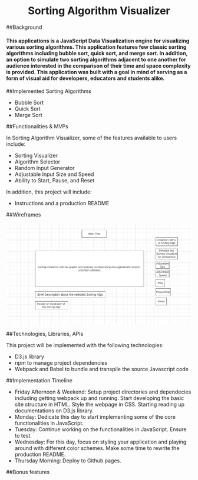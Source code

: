 <h1 align="center">
    Sorting Algorithm Visualizer
    <br>
</h1>

##Background

<h4>This applications is a JavaScript Data Visualization engine for visualizing various sorting algorithms. This application features few classic sorting algorithms including bubble sort, quick sort, and merge sort. In addition, an option to simulate two sorting algorithms adjacent to one another for audience interested in the comparison of their time and space complexity is provided. This application was built with a goal in mind of serving as a form of visual aid for developers, educators and students alike.</h4>

##Implemented Sorting Algorithms

* Bubble Sort
* Quick Sort
* Merge Sort

##Functionalities & MVPs

In Sorting Algorithm Visualizer, some of the features available to users include:

* Sorting Visualizer
* Algorithm Selector
* Random Input Generator
* Adjustable Input Size and Speed
* Ability to Start, Pause, and Reset

In addition, this project will include:

* Instructions and a production README

##Wireframes

![WireFrame](sortVisualizerWireFrame.png)

##Technologies, Libraries, APIs

This project will be implemented with the following technologies:

* D3.js library
* npm to manage project dependencies
* Webpack and Babel to bundle and transpile the source Javascript code

##Implementation Timeline

* Friday Afternoon & Weekend: Setup project directories and dependecies including getting webpack up and running. Start developing the basic site structure in HTML. Style the webpage in CSS. Starting reading up documentations on D3.js library.
* Monday: Dedicate this day to start implementing some of the core functionalities in JavaScript. 
* Tuesday: Continue working on the functionalities in JavaScript. Ensure to test.
* Wednesday: For this day, focus on styling your application and playing around with different color schemes. Make some time to rewrite the production README.
* Thursday Morning: Deploy to Github pages. 

##Bonus features
